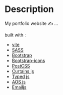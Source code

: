 # Description

My portfolio website ✍ ...  

built with :
- [vite](https://vitejs.dev)
- [SASS](https://sass-lang.com)
- [Bootstrap](https://getbootstrap.com)
- [Bootstrap-icons](https://icons.getbootstrap.com)
- [PostCSS](https://postcss.org)
- [Curtains js](https://www.curtainsjs.com)
- [Typed js](https://mattboldt.github.io/typed.js)
- [AOS js](https://michalsnik.github.io/aos)
- [Emailjs](https://www.emailjs.com)
